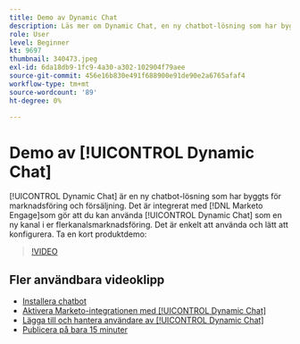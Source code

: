```yaml
---
title: Demo av Dynamic Chat
description: Läs mer om Dynamic Chat, en ny chatbot-lösning som har byggts för marknadsföring och försäljning från Adobe.
role: User
level: Beginner
kt: 9697
thumbnail: 340473.jpeg
exl-id: 6da18db9-1fc9-4a30-a302-102904f79aee
source-git-commit: 456e16b830e491f688900e91de90e2a6765afaf4
workflow-type: tm+mt
source-wordcount: '89'
ht-degree: 0%

---
```


# Demo av [!UICONTROL Dynamic Chat]

[!UICONTROL Dynamic Chat]  är en ny chatbot-lösning som har byggts för marknadsföring och försäljning. Det är integrerat med [!DNL Marketo Engage]som gör att du kan använda [!UICONTROL Dynamic Chat]  som en ny kanal i er flerkanalsmarknadsföring. Det är enkelt att använda och lätt att konfigurera. Ta en kort produktdemo:

>[!VIDEO](https://video.tv.adobe.com/v/340473/?quality=12&learn=on)

## Fler användbara videoklipp

* [Installera chatbot](setup.md)
* [Aktivera Marketo-integrationen med [!UICONTROL Dynamic Chat] ](marketo-integration.md)
* [Lägga till och hantera användare av [!UICONTROL Dynamic Chat] ](user-management.md)
* [Publicera på bara 15 minuter](go-live-in-15-minutes.md)
